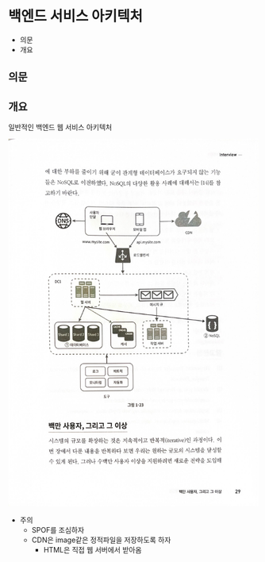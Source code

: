 # 백엔드 서비스 아키텍처

- 의문
- 개요

## 의문

## 개요

일반적인 백엔드 웹 서비스 아키텍처

![](./images/backend_service_architecture1.jpg)

- 주의
  - SPOF를 조심하자
  - CDN은 image같은 정적파일을 저장하도록 하자
    - HTML은 직접 웹 서버에서 받아옴
